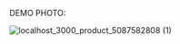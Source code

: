 DEMO PHOTO:

![localhost_3000_product_5087582808 (1)](https://github.com/user-attachments/assets/84a20421-ea29-4f8c-a488-d2d4e4d647a6)
